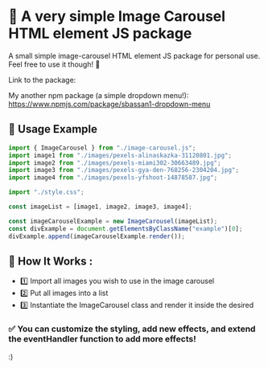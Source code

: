 
# 📌 A very simple Image Carousel HTML element JS package

A small simple image-carousel HTML element JS package for personal use. Feel free to use it though! 🎉

Link to the package: 

My another npm package (a simple dropdown menu!): https://www.npmjs.com/package/sbassan1-dropdown-menu

## 🚀 Usage Example

```js
import { ImageCarousel } from "./image-carousel.js";
import image1 from "./images/pexels-alinaskazka-31120801.jpg";
import image2 from "./images/pexels-miami302-30663489.jpg";
import image3 from "./images/pexels-gya-den-768256-2304204.jpg";
import image4 from "./images/pexels-yfshoot-14878587.jpg";

import "./style.css";

const imageList = [image1, image2, image3, image4];

const imageCarouselExample = new ImageCarousel(imageList);
const divExample = document.getElementsByClassName("example")[0];
divExample.append(imageCarouselExample.render());

```

## 📖 How It Works :

<ul>
  <li>
    1️⃣ Import all images you wish to use in the image carousel
  </li>  
  <li>
    2️⃣ Put all images into a list
  </li>  
  <li>
    3️⃣ Instantiate the ImageCarousel class and render it inside the desired <div>
  </li>  
</ul>

### ✅ You can customize the styling, add new effects, and extend the eventHandler function to add more effects!

:)

